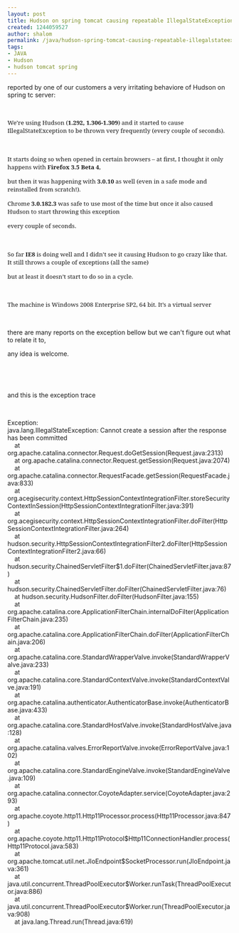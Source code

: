 ```yaml
---
layout: post
title: Hudson on spring tomcat causing repeatable IllegalStateException
created: 1244059527
author: shalom
permalink: /java/hudson-spring-tomcat-causing-repeatable-illegalstateexception
tags:
- JAVA
- Hudson
- hudson tomcat spring
---
```

<p>reported by one of our customers a very irritating behaviore of Hudson on spring tc server:</p>
<p>&nbsp;</p>
<p class="MsoNormal"><span style="font-size: 10pt; font-family: &quot;Georgia&quot;,&quot;serif&quot;;">We&rsquo;re using Hudson (<b>1.292, 1.306-1.309</b>) and it started to cause IllegalStateException to be thrown very frequently (every couple of seconds).<o:p></o:p></span></p>
<p class="MsoNormal"><span style="font-size: 10pt; font-family: &quot;Georgia&quot;,&quot;serif&quot;;"><o:p>&nbsp;</o:p></span></p>
<p class="MsoNormal"><span style="font-size: 10pt; font-family: &quot;Georgia&quot;,&quot;serif&quot;;">It starts doing so when opened in certain browsers &ndash; at first, I thought it only happens with <b>Firefox 3.5 Beta 4</b>, <o:p></o:p></span></p>
<p class="MsoNormal"><span style="font-size: 10pt; font-family: &quot;Georgia&quot;,&quot;serif&quot;;">but then it was happening with <b>3.0.10</b> as well (even in a safe mode and reinstalled from scratch!). <o:p></o:p></span></p>
<p class="MsoNormal"><span style="font-size: 10pt; font-family: &quot;Georgia&quot;,&quot;serif&quot;;">Chrome <b>3.0.182.3</b> was safe to use most of the time but once it also caused Hudson to start throwing this exception <o:p></o:p></span></p>
<p class="MsoNormal"><span style="font-size: 10pt; font-family: &quot;Georgia&quot;,&quot;serif&quot;;">every couple of seconds.<o:p></o:p></span></p>
<p class="MsoNormal"><span style="font-size: 10pt; font-family: &quot;Georgia&quot;,&quot;serif&quot;;"><o:p>&nbsp;</o:p></span></p>
<p class="MsoNormal"><span style="font-size: 10pt; font-family: &quot;Georgia&quot;,&quot;serif&quot;;">So far <b>IE8</b> is doing well and I didn&rsquo;t see it causing Hudson to go crazy like that. It still throws a couple of exceptions (all the same)<o:p></o:p></span></p>
<p class="MsoNormal"><span style="font-size: 10pt; font-family: &quot;Georgia&quot;,&quot;serif&quot;;">but at least it doesn&rsquo;t start to do so in a cycle.<o:p></o:p></span></p>
<p>&nbsp;</p>
<p><span style="font-size: 10pt; font-family: &quot;Georgia&quot;,&quot;serif&quot;;"><o:p></o:p></span> <span style="font-size: 10pt; font-family: &quot;Georgia&quot;,&quot;serif&quot;;">The machine is Windows 2008 Enterprise SP2, 64 bit. It&rsquo;s a virtual server</span></p>
<p>&nbsp;</p>
<p>there are many reports on the exception bellow but we can't figure out what to relate it to,</p>
<p>any idea is welcome.</p>
<p>&nbsp;</p>
<p>&nbsp;</p>
<p>and this is the exception trace</p>
<p>&nbsp;</p>
<p>Exception:<br />
java.lang.IllegalStateException: Cannot create a session after the response has been committed <br />
&nbsp;&nbsp;&nbsp; at org.apache.catalina.connector.Request.doGetSession(Request.java:2313) <br />
&nbsp;&nbsp;&nbsp; at org.apache.catalina.connector.Request.getSession(Request.java:2074) <br />
&nbsp;&nbsp;&nbsp; at org.apache.catalina.connector.RequestFacade.getSession(RequestFacade.java:833) <br />
&nbsp;&nbsp;&nbsp; at org.acegisecurity.context.HttpSessionContextIntegrationFilter.storeSecurityContextInSession(HttpSessionContextIntegrationFilter.java:391) <br />
&nbsp;&nbsp;&nbsp; at org.acegisecurity.context.HttpSessionContextIntegrationFilter.doFilter(HttpSessionContextIntegrationFilter.java:264) <br />
&nbsp;&nbsp;&nbsp; at hudson.security.HttpSessionContextIntegrationFilter2.doFilter(HttpSessionContextIntegrationFilter2.java:66) <br />
&nbsp;&nbsp;&nbsp; at hudson.security.ChainedServletFilter$1.doFilter(ChainedServletFilter.java:87) <br />
&nbsp;&nbsp;&nbsp; at hudson.security.ChainedServletFilter.doFilter(ChainedServletFilter.java:76) <br />
&nbsp;&nbsp;&nbsp; at hudson.security.HudsonFilter.doFilter(HudsonFilter.java:155) <br />
&nbsp;&nbsp;&nbsp; at org.apache.catalina.core.ApplicationFilterChain.internalDoFilter(ApplicationFilterChain.java:235) <br />
&nbsp;&nbsp;&nbsp; at org.apache.catalina.core.ApplicationFilterChain.doFilter(ApplicationFilterChain.java:206) <br />
&nbsp;&nbsp;&nbsp; at org.apache.catalina.core.StandardWrapperValve.invoke(StandardWrapperValve.java:233) <br />
&nbsp;&nbsp;&nbsp; at org.apache.catalina.core.StandardContextValve.invoke(StandardContextValve.java:191) <br />
&nbsp;&nbsp;&nbsp; at org.apache.catalina.authenticator.AuthenticatorBase.invoke(AuthenticatorBase.java:433) <br />
&nbsp;&nbsp;&nbsp; at org.apache.catalina.core.StandardHostValve.invoke(StandardHostValve.java:128) <br />
&nbsp;&nbsp;&nbsp; at org.apache.catalina.valves.ErrorReportValve.invoke(ErrorReportValve.java:102) <br />
&nbsp;&nbsp;&nbsp; at org.apache.catalina.core.StandardEngineValve.invoke(StandardEngineValve.java:109) <br />
&nbsp;&nbsp;&nbsp; at org.apache.catalina.connector.CoyoteAdapter.service(CoyoteAdapter.java:293) <br />
&nbsp;&nbsp;&nbsp; at org.apache.coyote.http11.Http11Processor.process(Http11Processor.java:847) <br />
&nbsp;&nbsp;&nbsp; at org.apache.coyote.http11.Http11Protocol$Http11ConnectionHandler.process(Http11Protocol.java:583) <br />
&nbsp;&nbsp;&nbsp; at org.apache.tomcat.util.net.JIoEndpoint$SocketProcessor.run(JIoEndpoint.java:361) <br />
&nbsp;&nbsp;&nbsp; at java.util.concurrent.ThreadPoolExecutor$Worker.runTask(ThreadPoolExecutor.java:886) <br />
&nbsp;&nbsp;&nbsp; at java.util.concurrent.ThreadPoolExecutor$Worker.run(ThreadPoolExecutor.java:908) <br />
&nbsp;&nbsp;&nbsp; at java.lang.Thread.run(Thread.java:619)</p>
